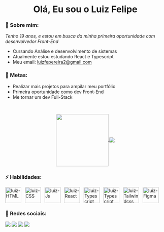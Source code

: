 

<h1 align="center">
Olá, Eu sou o Luiz Felipe
</h1>

### :boy: Sobre mim:

<p>
<em>Tenho 19 anos, e estou em busca da minha primeira oportunidade com desenvolvedor Front-End</em>
</p>

- Cursando Análise e desenvolvimento de sistemas
- Atualmente estou estudando React e Typescript
- Meu email: luizfepereira2@gmail.com 

### :dart: Metas:

- Realizar mais projetos para ampilar meu portfólio
- Primeira oportunidade como dev Front-End
- Me tornar um dev Full-Stack

<br>

<p align="center">
  
  <a href="https://github.com/luizfelipe63/">
    <img
      align="center"
      height="165"
      src="https://github-readme-stats.vercel.app/api?username=luizfelipe63&show_icons=true&theme=codeSTACKr&include_all_commits=true&count_private=true"
    />
  </a>
  
  <a href="https://github.com/luizfelipe63/">
    <img
      align="center"
      src="https://github-readme-stats.vercel.app/api/top-langs/?username=luizfelipe63&layout=compact&langs_count=7&theme=codeSTACKr"
    />
  </a>
  
<br>
 
### :zap: Habilidades:

</p>
  <div style="display: inline_block">
  <img align="center" alt="luiz-HTML" height="50" width="50" src="https://skillicons.dev/icons?i=html">
  &nbsp;
  <img align="center" alt="luiz-CSS" height="50" width="50" src="https://skillicons.dev/icons?i=css">
  &nbsp;
  <img align="center" alt="luiz-Js" height="50" width="50" src="https://skillicons.dev/icons?i=js">
  &nbsp;
  <img align="center" alt="luiz-React" height="50" width="50" src="https://skillicons.dev/icons?i=typescript" />
  &nbsp;
  <img align="center" alt="luiz-Typescript" height="50" width="50" src="https://skillicons.dev/icons?i=react"/>
  &nbsp;
  <img align="center" alt="luiz-Typescript" height="50" width="50" src="https://skillicons.dev/icons?i=next"/>
  &nbsp;
  <img align="center" alt="luiz-Tailwindcss" height="50" width="50" src="https://skillicons.dev/icons?i=styledcomponents" />   
  &nbsp;
  <img align="center" alt="luiz-Figma" height="50" width="50" src="https://cdn.jsdelivr.net/gh/devicons/devicon/icons/figma/figma-original.svg" />
          
</div>
  
### :speech_balloon: Redes sociais: 

<div> 
  <a href="https://instagram.com/felipeluiz8a" target="_blank"><img src="https://img.shields.io/badge/-Instagram-%23E4405F?style=for-the-badge&logo=instagram&logoColor=white" target="_blank"></a>
  <a href="https://twitter.com/Felipeluiz8a" target="_blank"><img src="https://img.shields.io/badge/Twitter-1DA1F2?style=for-the-badge&logo=twitter&logoColor=white" target="_blank"></a>
  <a href="https://www.linkedin.com/in/luiz-feliperocha/" target="_blank"><img src="https://img.shields.io/badge/-LinkedIn-%230077B5?style=for-the-badge&logo=linkedin&logoColor=white" target="_blank"></a>
  <a href = "mailto:luizfepereira2@gmail.com"><img src="https://img.shields.io/badge/-Gmail-%23333?style=for-the-badge&logo=gmail&logoColor=white" target="_blank"></a>
  
</div>
